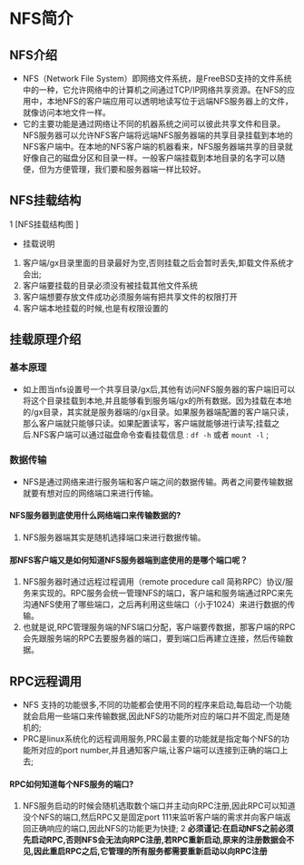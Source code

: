 

# NFS简介


## NFS介绍
* NFS（Network File System）即网络文件系统，是FreeBSD支持的文件系统中的一种，它允许网络中的计算机之间通过TCP/IP网络共享资源。在NFS的应用中，本地NFS的客户端应用可以透明地读写位于远端NFS服务器上的文件，就像访问本地文件一样。    
* 它的主要功能是通过网络让不同的机器系统之间可以彼此共享文件和目录。NFS服务器可以允许NFS客户端将远端NFS服务器端的共享目录挂载到本地的NFS客户端中。在本地的NFS客户端的机器看来，NFS服务器端共享的目录就好像自己的磁盘分区和目录一样。一般客户端挂载到本地目录的名字可以随便，但为方便管理，我们要和服务器端一样比较好。


## NFS挂载结构

1 [NFS挂载结构图 ]

* 挂载说明 
1. 客户端/gx目录里面的目录最好为空,否则挂载之后会暂时丢失,卸载文件系统才会出;
2. 客户端要挂载的目录必须没有被挂载其他文件系统
3. 客户端想要存放文件成功必须服务端有把共享文件的权限打开
4. 客户端本地挂载的时候,也是有权限设置的


## 挂载原理介绍
### 基本原理
* 如上图当nfs设置号一个共享目录/gx后,其他有访问NFS服务器的客户端旧可以将这个目录挂载到本地,并且能够看到服务端/gx的所有数据。因为挂载在本地的/gx目录，其实就是服务器端的/gx目录。如果服务器端配置的客户端只读，那么客户端就只能够只读。如果配置读写，客户端就能够进行读写;挂载之后.NFS客户端可以通过磁盘命令查看挂载信息 : `df -h` 或者 `mount -l` ;
### 数据传输

* NFS是通过网络来进行服务端和客户端之间的数据传输。两者之间要传输数据就要有想对应的网络端口来进行传输。
#### NFS服务器到底使用什么网络端口来传输数据的?
1. NFS服务器端其实是随机选择端口来进行数据传输。
#### 那NFS客户端又是如何知道NFS服务器端到底使用的是哪个端口呢？
1. NFS服务器时通过远程过程调用（remote procedure call 简称RPC）协议/服务来实现的。RPC服务会统一管理NFS的端口，客户端和服务端通过RPC来先沟通NFS使用了哪些端口，之后再利用这些端口（小于1024）来进行数据的传输。   
2. 也就是说,RPC管理服务端的NFS端口分配，客户端要传数据，那客户端的RPC会先跟服务端的RPC去要服务器的端口，要到端口后再建立连接，然后传输数据。


## RPC远程调用
* NFS 支持的功能很多,不同的功能都会使用不同的程序来启动,每启动一个功能就会启用一些端口来传输数据,因此NFS的功能所对应的端口并不固定,而是随机的;
* PRC是linux系统化的远程调用服务,PRC最主要的功能就是指定每个NFS的功能所对应的port number,并且通知客户端,让客户端可以连接到正确的端口上去;
####  RPC如何知道每个NFS服务的端口? 
1. NFS服务启动的时候会随机选取数个端口并主动向RPC注册,因此RPC可以知道没个NFS的端口,然后RPC又是固定port 111来监听客户端的需求并向客户端返回正确响应的端口,因此NFS的功能更为快捷;
2 **必须谨记:在启动NFS之前必须先启动RPC,否则NFS会无法向RPC注册,若RPC重新启动,原来的注册数据会不见,因此重启RPC之后,它管理的所有服务都需要重新启动以向RPC注册**




